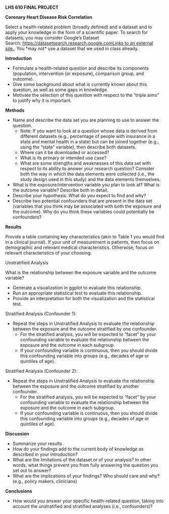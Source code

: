 ﻿**LHS 610 FINAL PROJECT** 

**Coronary Heart Disease Risk Correlation**

Select a health-related problem (broadly defined) and a dataset and to apply your knowledge in the form of a scientific paper. To search for datasets, you may consider Google’s Dataset Search: [https://datasetsearch.research.google.comLinks to an external site.](https://datasetsearch.research.google.com/). You \*may not\* use a dataset that we used in class already.



**Introduction**



- Formulate a health-related question and describe its components (population, intervention (or exposure), comparison group, and outcome).
- Give some background about what is currently known about this question, as well as some gaps in knowledge.
- Motivate the selection of this question with respect to the “triple aims” to justify why it is important.



**Methods**



- Name and describe the data set you are planning to use to answer the question.
  - Note: If you want to look at a question whose data is derived from different datasets (e.g., percentage of people with insurance in a state and mental health in a state) but can be joined together (e.g., using the “state” variable), then describe both datasets.
  - Where can it be downloaded or accessed?
  - What is its primary or intended use case?
  - What are some strengths and weaknesses of this data set with respect to its ability to answer your research question? Consider both the way in which the data elements were collected (i.e., the study design used in this study) and the data elements themselves.
- What is the exposure/intervention variable you plan to look at? What is the outcome variable? Describe both in detail.
- Describe your hypothesis. What do you expect to find and why?
- Describe two potential confounders that are present in the data set (variables that you think may be associated with both the exposure and the outcome). Why do you think these variables could potentially be confounders?



**Results**



Provide a table containing key characteristics (akin to Table 1 you would find in a clinical journal). If your unit of measurement is patients, then focus on demographic and relevant medical characteristics. Otherwise, focus on relevant characteristics of your choosing.



Unstratified Analysis

What is the relationship between the exposure variable and the outcome variable?

- Generate a visualization in ggplot to evaluate this relationship.
- Run an appropriate statistical test to evaluate this relationship.
- Provide an interpretation for both the visualization and the statistical test.



Stratified Analysis (Confounder 1):

- Repeat the steps in Unstratified Analysis to evaluate the relationship between the exposure and the outcome stratified by one confounder.
  - For the stratified analysis, you will be expected to “facet” by your confounding variable to evaluate the relationship between the exposure and the outcome in each subgroup.
  - If your confounding variable is continuous, then you should divide this confounding variable into groups (e.g., decades of age or quintiles of age).



Stratified Analysis (Confounder 2):

- Repeat the steps in Unstratified Analysis to evaluate the relationship between the exposure and the outcome stratified by another confounder.
  - For the stratified analysis, you will be expected to “facet” by your confounding variable to evaluate the relationship between the exposure and the outcome in each subgroup.
  - If your confounding variable is continuous, then you should divide this confounding variable into groups (e.g., decades of age or quintiles of age).



**Discussion**

- Summarize your results
- How do your findings add to the current body of knowledge as described in your introduction?
- What are the limitations of the dataset or of your analysis? In other words, what things prevent you from fully answering the question you set out to answer?
- What are the implications of your findings? Who should care and why? (e.g., policy makers, clinicians)



**Conclusions**

- How would you answer your specific health-related question, taking into account the unstratified and stratified analyses (i.e., confounders)?

